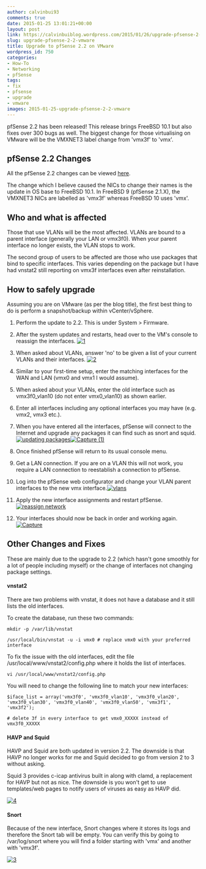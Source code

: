 ```yaml
---
author: calvinbui93
comments: true
date: 2015-01-25 13:01:21+00:00
layout: post
link: https://calvinbuiblog.wordpress.com/2015/01/26/upgrade-pfsense-2-2-vmware/
slug: upgrade-pfsense-2-2-vmware
title: Upgrade to pfSense 2.2 on VMware
wordpress_id: 750
categories:
- How-To
- Networking
- pfSense
tags:
- fix
- pfsense
- upgrade
- vmware
images: 2015-01-25-upgrade-pfsense-2-2-vmware
---
```


pfSense 2.2 has been released! This release brings FreeBSD 10.1 but also fixes over 300 bugs as well. The biggest change for those virtualising on VMware will be the VMXNET3 label change from 'vmx3f' to 'vmx'.

<!-- more -->


## pfSense 2.2 Changes


All the pfSense 2.2 changes can be viewed [here](https://doc.pfsense.org/index.php/2.2_New_Features_and_Changes).

The change which I believe caused the NICs to change their names is the update in OS base to FreeBSD 10.1. In FreeBSD 9 (pfSense 2.1.X), the VMXNET3 NICs are labelled as 'vmx3f' whereas FreeBSD 10 uses 'vmx'.


## Who and what is affected


Those that use VLANs will be the most affected. VLANs are bound to a parent interface (generally your LAN or vmx3f0). When your parent interface no longer exists, the VLAN stops to work.

The second group of users to be affected are those who use packages that bind to specific interfaces. This varies depending on the package but I have had vnstat2 still reporting on vmx3f interfaces even after reinstallation.


## How to safely upgrade


Assuming you are on VMware (as per the blog title), the first best thing to do is perform a snapshot/backup within vCenter/vSphere.



	
  1. Perform the update to 2.2. This is under System > Firmware.

	
  2. After the system updates and restarts, head over to the VM's console to reassign the interfaces. [![1](http://calvinbuiblog.files.wordpress.com/2015/01/1.png)](http://calvinbuiblog.files.wordpress.com/2015/01/1.png)

	
  3. When asked about VLANs, answer 'no' to be given a list of your current VLANs and their interfaces. [![2](http://calvinbuiblog.files.wordpress.com/2015/01/2.png)](http://calvinbuiblog.files.wordpress.com/2015/01/2.png)

	
  4. Similar to your first-time setup, enter the matching interfaces for the WAN and LAN (vmx0 and vmx1 I would assume).

	
  5. When asked about your VLANs, enter the old interface such as vmx3f0_vlan10 (do not enter vmx0_vlan10) as shown earlier.

	
  6. Enter all interfaces including any optional interfaces you may have (e.g. vmx2, vmx3 etc.).

	
  7. When you have entered all the interfaces, pfSense will connect to the Internet and upgrade any packages it can find such as snort and squid.
[![updating packages](http://calvinbuiblog.files.wordpress.com/2015/01/updating-packages.png)](http://calvinbuiblog.files.wordpress.com/2015/01/updating-packages.png)[![Capture (1)](http://calvinbuiblog.files.wordpress.com/2015/01/capture-1.png)](http://calvinbuiblog.files.wordpress.com/2015/01/capture-1.png)

	
  8. Once finished pfSense will return to its usual console menu.

	
  9. Get a LAN connection. If you are on a VLAN this will not work, you require a LAN connection to reestablish a connection to pfSense.

	
  10. Log into the pfSense web configurator and change your VLAN parent interfaces to the new vmx interface.[![vlans](http://calvinbuiblog.files.wordpress.com/2015/01/vlans.png)](http://calvinbuiblog.files.wordpress.com/2015/01/vlans.png)

	
  11. Apply the new interface assignments and restart pfSense.[![reassign network](http://calvinbuiblog.files.wordpress.com/2015/01/reassign-network.png)](http://calvinbuiblog.files.wordpress.com/2015/01/reassign-network.png)

	
  12. Your interfaces should now be back in order and working again. [![Capture](http://calvinbuiblog.files.wordpress.com/2015/01/capture4.png)](http://calvinbuiblog.files.wordpress.com/2015/01/capture4.png)




## Other Changes and Fixes


These are mainly due to the upgrade to 2.2 (which hasn't gone smoothly for a lot of people including myself) or the change of interfaces not changing package settings.


#### vnstat2


There are two problems with vnstat, it does not have a database and it still lists the old interfaces.

To create the database, run these two commands:

    
    mkdir -p /var/lib/vnstat
    
    /usr/local/bin/vnstat -u -i vmx0 # replace vmx0 with your preferred interface


To fix the issue with the old interfaces, edit the file /usr/local/www/vnstat2/config.php where it holds the list of interfaces.

    
    vi /usr/local/www/vnstat2/config.php


You will need to change the following line to match your new interfaces:

    
    $iface_list = array('vmx3f0', 'vmx3f0_vlan10', 'vmx3f0_vlan20', 'vmx3f0_vlan30', 'vmx3f0_vlan40', 'vmx3f0_vlan50', 'vmx3f1', 'vmx3f2');
    
    # delete 3f in every interface to get vmx0_XXXXX instead of vmx3f0_XXXXX




#### HAVP and Squid


HAVP and Squid are both updated in version 2.2. The downside is that HAVP no longer works for me and Squid decided to go from version 2 to 3 without asking.

Squid 3 provides c-icap antivirus built in along with clamd, a replacement for HAVP but not as nice. The downside is you won't get to use templates/web pages to notify users of viruses as easy as HAVP did.

[![4](http://calvinbuiblog.files.wordpress.com/2015/01/4.png)](http://calvinbuiblog.files.wordpress.com/2015/01/4.png)


#### Snort


Because of the new interface, Snort changes where it stores its logs and therefore the Snort tab will be empty. You can verify this by going to /var/log/snort where you will find a folder starting with 'vmx' and another with 'vmx3f'.

[![3](http://calvinbuiblog.files.wordpress.com/2015/01/3.png)](http://calvinbuiblog.files.wordpress.com/2015/01/3.png)
